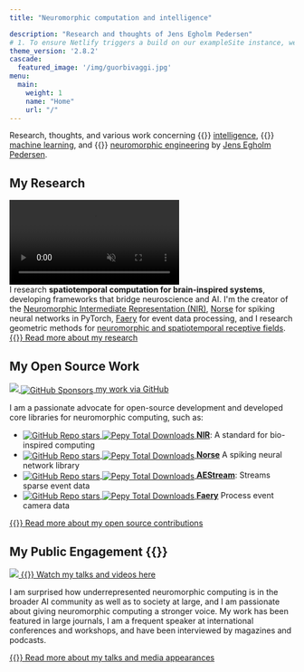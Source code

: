 ```yaml
---
title: "Neuromorphic computation and intelligence"

description: "Research and thoughts of Jens Egholm Pedersen"
# 1. To ensure Netlify triggers a build on our exampleSite instance, we need to change a file in the exampleSite directory.
theme_version: '2.8.2'
cascade:
  featured_image: '/img/guorbivaggi.jpg'
menu:
  main:
    weight: 1
    name: "Home"
    url: "/"
---
```


Research, thoughts, and various work concerning 
{{<ico vendor=bootstrap name=lightbulb-fill color=#ffc107 size=1.2em >}} [intelligence](https://en.wikipedia.org/wiki/Intelligence), 
{{<ico vendor=bootstrap name=robot size=1.2em >}} [machine learning](https://en.wikipedia.org/wiki/Machine_learning), and 
{{<ico vendor=bootstrap name=cpu-fill size=1.2em >}} [neuromorphic engineering](https://en.wikipedia.org/wiki/Neuromorphic_engineering) 
by [Jens Egholm Pedersen](about/).


<div class="flex flex-wrap mr2 items-start justify-around">

<div class="measure-wide flex-grow-1 pa2">

## My Research


<a href="/posts" class="link black dim db w-100 pa2 br2 ba b--black-10 shadow-1">
  <video alt="Kayak peddler" class="db mb2 mw-100" loop autoplay muted>
    <source src="/vid/kayak.webm" type="video/webm">
    <source src="/vid/kayak.mp4" type="video/mp4">
  </video>
  
</a>
<br/>
I research <b>spatiotemporal computation for brain-inspired systems</b>, developing frameworks that bridge neuroscience and AI.
I'm the creator of the <a href="https://neuroir.org">Neuromorphic Intermediate Representation (NIR)</a>, <a href="https://github.com/norse/norse">Norse</a> for spiking neural networks in PyTorch, <a href="https://github.com/aestream/faery">Faery</a> for event data processing, and I research geometric methods for <a href="https://arxiv.org/abs/2405.00318">neuromorphic and spatiotemporal receptive fields</a>.

<a href="/posts/" class="db w-100 tc pv2 ph3 br2 bg-dark-blue white hover-bg-navy no-underline">
{{<ico vendor=bootstrap name=arrow-right className="icon-inline-large" >}} Read more about my research 
</a>

</div>

<div class="measure-wide flex-grow-1 pa2">

## My Open Source Work

<a href="/posts/code" class="link black dim db w-100 pa2 br2 ba b--black-10 shadow-1">
  <img src="/img/sponsor_projects.jpg" />
  <span class="db f6 pv2"><img src="https://img.shields.io/static/v1?label=Sponsor&message=%E2%9D%A4&logo=GitHub&color=%23fe8e86" alt="GitHub Sponsors" style="vertical-align: middle;"> my work via GitHub
  </span>
</a>

I am a passionate advocate for open-source development and developed core libraries for neuromorphic computing, such as:

<ul class="tl">
<li>
<a href="https://neuroir.org">
<img alt="GitHub Repo stars" src="https://img.shields.io/github/stars/neuromorphs/nir?style=flat-square" style="vertical-align: middle;">
<img alt="Pepy Total Downloads" src="https://img.shields.io/pepy/dt/nir?style=flat-square" style="vertical-align: middle;">
<b>NIR</b></a>: A standard for bio-inspired computing
</li><li>
<a href="https://norse.github.io/norse">
<img alt="GitHub Repo stars" src="https://img.shields.io/github/stars/norse/norse?style=flat-square" style="vertical-align: middle;">
<img alt="Pepy Total Downloads" src="https://img.shields.io/pepy/dt/norse?style=flat-square" style="vertical-align: middle;">
<b>Norse</b></a> A spiking neural network library
</li><li>
<a href="https://aestream.github.io/aestream">
<img alt="GitHub Repo stars" src="https://img.shields.io/github/stars/aestream/aestream?style=flat-square" style="vertical-align: middle;">
<img alt="Pepy Total Downloads" src="https://img.shields.io/pepy/dt/aestream?style=flat-square" style="vertical-align: middle;">
<b>AEStream</b></a>: Streams sparse event data
</li><li>
<a href="https://github.com/aestream/faery">
<img alt="GitHub Repo stars" src="https://img.shields.io/github/stars/aestream/faery?style=flat-square" style="vertical-align: middle;">
<img alt="Pepy Total Downloads" src="https://img.shields.io/pepy/dt/faery?style=flat-square" style="vertical-align: middle;">
<b>Faery</b></a> Process event camera data
</li>
</ul>

<a href="https://github.com/sponsors/Jegp" class="db w-100 tc pv2 ph3 br2 bg-dark-blue white hover-bg-navy  no-underline">
{{<ico vendor=bootstrap name=arrow-right className="icon-inline-large" >}} Read more about my open source contributions
</a>

</div>


<div class="measure-wide flex-grow-1 pa2">

## My Public Engagement {{<ico vendor=bootstrap name=megaphone >}}

<a href="/posts/talks/" class="link black dim db w-100 pa2 br2 ba b--black-10 shadow-1">
  <img src="/img/jens_stage.png" />
  <span class="db f6 pv2">{{<ico vendor=bootstrap name=play-btn size=1.2em >}} Watch my talks and videos here </span>
</a>

I am surprised how underrepresented neuromorphic computing is in the broader AI community as well as to society at large, and I am passionate about giving neuromorphic computing a stronger voice.
My work has been featured in large journals, I am a frequent speaker at international conferences and workshops, and have been interviewed by magazines and podcasts.


<a href="/posts/talks/" class="db w-100 tc pv2 ph3 br2 bg-dark-blue white hover-bg-navy no-underline">
{{<ico vendor=bootstrap name=arrow-right className="icon-inline-large" >}} Read more about my talks and media appearances
</a>

</div>

</div>
